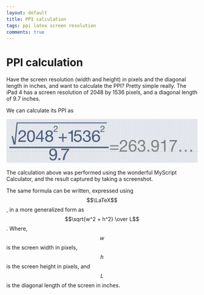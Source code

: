 ```yaml
---
layout: default
title: PPI calculation
tags: ppi latex screen resolution
comments: true
---
```

# PPI calculation

Have the screen resolution (width and height) in pixels and the diagonal length in inches, and want to calculate the PPI? Pretty simple really. The iPad 4 has a screen resolution of 2048 by 1536 pixels, and a diagonal length of 9.7 inches.

We can calculate its PPI as

![MyScript Calculator](/assets/img/ios-myscript-calculator.jpg)

The calculation above was performed using the wonderful MyScript Calculator, and the result captured by taking a screenshot.

The same formula can be written, expressed using $$\LaTeX$$, in a more generalized form as $$\sqrt{w^2 + h^2} \over L$$. Where, $$w$$ is the screen width in pixels, $$h$$ is the screen height in pixels, and $$L$$ is the diagonal length of the screen in inches.
